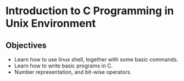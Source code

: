 # Introduction to C Programming in Unix Environment
## Objectives
* Learn how to use linux shell, together with some basic commands.
* Learn how to write basic programs in C.
* Number representation, and bit-wise operators.